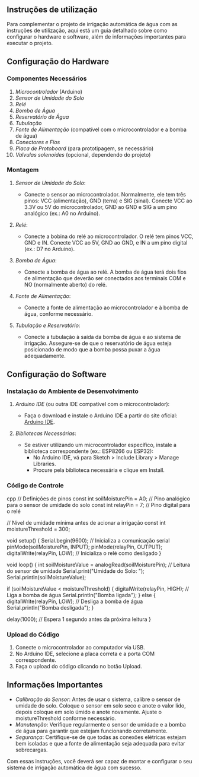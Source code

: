 
## Instruções de utilização

Para complementar o projeto de irrigação automática de água com as instruções de utilização, aqui está um guia detalhado sobre como configurar o hardware e software, além de informações importantes para executar o projeto.

## Configuração do Hardware

### Componentes Necessários
1. *Microcontrolador* (Arduino)
2. *Sensor de Umidade do Solo*
3. *Relé*
4. *Bomba de Água*
5. *Reservatório de Água*
6. *Tubulação*
7. *Fonte de Alimentação* (compatível com o microcontrolador e a bomba de água)
8. *Conectores e Fios*
9. *Placa de Protoboard* (para prototipagem, se necessário)
10. *Valvulas solenoides* (opcional, dependendo do projeto)

### Montagem
1. *Sensor de Umidade do Solo*:
   - Conecte o sensor ao microcontrolador. Normalmente, ele tem três pinos: VCC (alimentação), GND (terra) e SIG (sinal). Conecte VCC ao 3.3V ou 5V do microcontrolador, GND ao GND e SIG a um pino analógico (ex.: A0 no Arduino).

2. *Relé*:
   - Conecte a bobina do relé ao microcontrolador. O relé tem pinos VCC, GND e IN. Conecte VCC ao 5V, GND ao GND, e IN a um pino digital (ex.: D7 no Arduino).

3. *Bomba de Água*:
   - Conecte a bomba de água ao relé. A bomba de água terá dois fios de alimentação que deverão ser conectados aos terminais COM e NO (normalmente aberto) do relé.

4. *Fonte de Alimentação*:
   - Conecte a fonte de alimentação ao microcontrolador e à bomba de água, conforme necessário.

5. *Tubulação e Reservatório*:
   - Conecte a tubulação à saída da bomba de água e ao sistema de irrigação. Assegure-se de que o reservatório de água esteja posicionado de modo que a bomba possa puxar a água adequadamente.

## Configuração do Software

### Instalação do Ambiente de Desenvolvimento
1. *Arduino IDE* (ou outra IDE compatível com o microcontrolador):
   - Faça o download e instale o Arduino IDE a partir do site oficial: [Arduino IDE](https://www.arduino.cc/en/software).

2. *Bibliotecas Necessárias*:
   - Se estiver utilizando um microcontrolador específico, instale a biblioteca correspondente (ex.: ESP8266 ou ESP32):
     - No Arduino IDE, vá para Sketch > Include Library > Manage Libraries.
     - Procure pela biblioteca necessária e clique em Install.

### Código de Controle
cpp
// Definições de pinos
const int soilMoisturePin = A0; // Pino analógico para o sensor de umidade do solo
const int relayPin = 7; // Pino digital para o relé

// Nível de umidade mínima antes de acionar a irrigação
const int moistureThreshold = 300;

void setup() {
  Serial.begin(9600); // Inicializa a comunicação serial
  pinMode(soilMoisturePin, INPUT);
  pinMode(relayPin, OUTPUT);
  digitalWrite(relayPin, LOW); // Inicializa o relé como desligado
}

void loop() {
  int soilMoistureValue = analogRead(soilMoisturePin); // Leitura do sensor de umidade
  Serial.print("Umidade do Solo: ");
  Serial.println(soilMoistureValue);

  if (soilMoistureValue < moistureThreshold) {
    digitalWrite(relayPin, HIGH); // Liga a bomba de água
    Serial.println("Bomba ligada");
  } else {
    digitalWrite(relayPin, LOW); // Desliga a bomba de água
    Serial.println("Bomba desligada");
  }

  delay(1000); // Espera 1 segundo antes da próxima leitura
}


### Upload do Código
1. Conecte o microcontrolador ao computador via USB.
2. No Arduino IDE, selecione a placa correta e a porta COM correspondente.
3. Faça o upload do código clicando no botão Upload.

## Informações Importantes
- *Calibração do Sensor*: Antes de usar o sistema, calibre o sensor de umidade do solo. Coloque o sensor em solo seco e anote o valor lido, depois coloque em solo úmido e anote novamente. Ajuste o moistureThreshold conforme necessário.
- *Manutenção*: Verifique regularmente o sensor de umidade e a bomba de água para garantir que estejam funcionando corretamente.
- *Segurança*: Certifique-se de que todas as conexões elétricas estejam bem isoladas e que a fonte de alimentação seja adequada para evitar sobrecargas.

Com essas instruções, você deverá ser capaz de montar e configurar o seu sistema de irrigação automática de água com sucesso.
